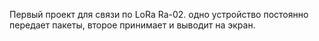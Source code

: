 Первый проект для связи по LoRa Ra-02.
одно устройство постоянно передает пакеты, второе принимает и выводит на экран.
